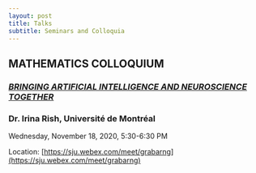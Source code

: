 ```yaml
---
layout: post
title: Talks
subtitle: Seminars and Colloquia
---
```


## MATHEMATICS COLLOQUIUM

### [*BRINGING ARTIFICIAL INTELLIGENCE AND NEUROSCIENCE TOGETHER*](file:/assets/img/Colloquium_Talk_November_18.pdf)

### Dr. Irina Rish, Université de Montréal

Wednesday, November 18, 2020, 5:30-6:30 PM 

Location: [https://sju.webex.com/meet/grabarng](https://sju.webex.com/meet/grabarng)








<!---

<object data="http://yoursite.com/the.pdf" type="application/pdf" width="700px" height="700px">
    <embed src="http://yoursite.com/the.pdf">
        <p>This browser does not support PDFs. Please download the PDF to view it: <a href="http://yoursite.com/the.pdf">Download PDF</a>.</p>
    </embed>
</object>
-->

<!--- {:target="_blank" rel="noopener"} -->


<!--- ![](/assets/img/flyer.png) -->
